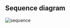 
## Sequence diagram

![sequence](https://user-images.githubusercontent.com/67577934/143223141-a5eb7e73-0fd0-4e17-ac06-bd4567746ffb.png)
